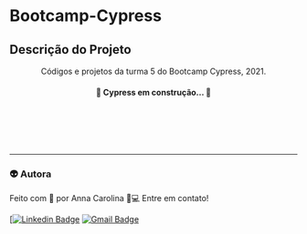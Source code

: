 ﻿# Bootcamp-Cypress

## Descrição do Projeto
<p align="center">Códigos e projetos da turma 5 do Bootcamp Cypress, 2021.</p>

<h4 align="center"> 
	🚧  Cypress em construção...  🚧
</h4>


<br>
<br>
<br>
<br>

---
### 👽 Autora
Feito com 💜 por Anna Carolina 👋💻 Entre em contato!

[[![Linkedin Badge](https://img.shields.io/badge/-Thiago-blue?style=flat-square&logo=Linkedin&logoColor=white&link=https://www.linkedin.com/in/tgmarinho/)](https://www.linkedin.com/in/anna-carolina-campos-corado-66603015a/) 
[![Gmail Badge](https://img.shields.io/badge/-tgmarinho@gmail.com-c14438?style=flat-square&logo=Gmail&logoColor=white&link=mailto:tgmarinho@gmail.com)](mailto:ac.ccorado@gmail.com)
  
